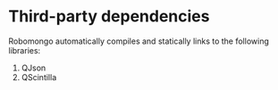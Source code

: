 Third-party dependencies
========================
   
Robomongo automatically compiles and statically links to the following
libraries:

1. QJson 
2. QScintilla



